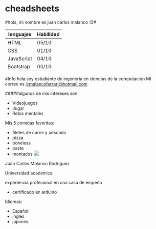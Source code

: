 # cheadsheets
#hola, mi nombre es juan carlos malanco :D#


|lenguajes |Habilidad|
|----------|---------|
|HTML      |05/10    |
|CSS       |01/10    |
|JavaScript|04/10    |
|Bootstrap |00/10    |

#Info 
 hola soy estudiante de ingeneria en ciencias de la computacion
 Mi correo es jcmalancoferrari@hotmail.com

#####algunos de mis intereses son:
* Videojuegos
* Jugar
* Retos mentales

Mis 5 comidas favoritas:
* filetes de carne y pescado
* pizza
* boneless
* pasta
* montados
![](https://i.redd.it/i71q3uxbhik41.jpg)

Juan Carlos Malanco Rodriguez

Universidad academica


experiencia profecional en una casa de empeño

* certificado en arduino

Idiomas:
* Español
* ingles
* japones
